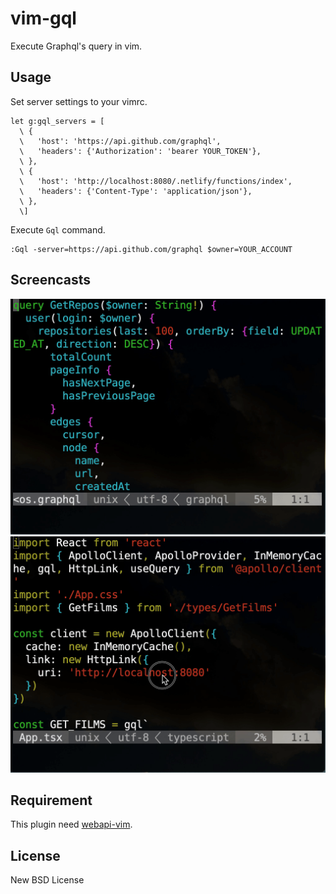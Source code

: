 # vim-gql

Execute Graphql's query in vim.

## Usage

Set server settings to your vimrc.

```vim
let g:gql_servers = [
  \ {
  \   'host': 'https://api.github.com/graphql',
  \   'headers': {'Authorization': 'bearer YOUR_TOKEN'},
  \ },
  \ {
  \   'host': 'http://localhost:8080/.netlify/functions/index',
  \   'headers': {'Content-Type': 'application/json'},
  \ },
  \]
```

Execute `Gql` command.

```vim
:Gql -server=https://api.github.com/graphql $owner=YOUR_ACCOUNT
```

## Screencasts

![with variable](./assets/vim-gql_variable.gif)
![with tsx](./assets/vim-gql_tsx.gif)

## Requirement

This plugin need [webapi-vim](https://github.com/mattn/webapi-vim).

## License

New BSD License
